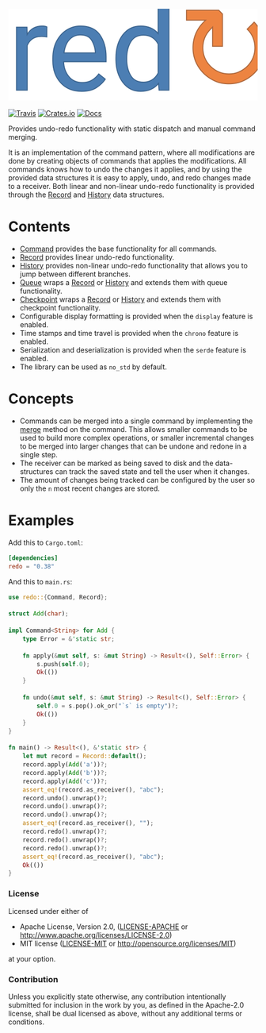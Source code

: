 ![redo](https://raw.githubusercontent.com/evenorog/redo/master/redo.svg?sanitize=true)

[![Travis](https://travis-ci.com/evenorog/redo.svg?branch=master)](https://travis-ci.com/evenorog/redo)
[![Crates.io](https://img.shields.io/crates/v/redo.svg)](https://crates.io/crates/redo)
[![Docs](https://docs.rs/redo/badge.svg)](https://docs.rs/redo)

Provides undo-redo functionality with static dispatch and manual command merging.

It is an implementation of the command pattern, where all modifications are done
by creating objects of commands that applies the modifications. All commands knows
how to undo the changes it applies, and by using the provided data structures
it is easy to apply, undo, and redo changes made to a receiver.
Both linear and non-linear undo-redo functionality is provided through
the [Record] and [History] data structures.

# Contents

* [Command] provides the base functionality for all commands.
* [Record] provides linear undo-redo functionality.
* [History] provides non-linear undo-redo functionality that allows you to jump between different branches.
* [Queue] wraps a [Record] or [History] and extends them with queue functionality.
* [Checkpoint] wraps a [Record] or [History] and extends them with checkpoint functionality.
* Configurable display formatting is provided when the `display` feature is enabled.
* Time stamps and time travel is provided when the `chrono` feature is enabled.
* Serialization and deserialization is provided when the `serde` feature is enabled.
* The library can be used as `no_std` by default.

# Concepts

* Commands can be merged into a single command by implementing the [merge] method on the command.
  This allows smaller commands to be used to build more complex operations, or smaller incremental changes to be
  merged into larger changes that can be undone and redone in a single step.
* The receiver can be marked as being saved to disk and the data-structures can track the saved state and tell the user
  when it changes.
* The amount of changes being tracked can be configured by the user so only the `n` most recent changes are stored.

# Examples

Add this to `Cargo.toml`:

```toml
[dependencies]
redo = "0.38"
```

And this to `main.rs`:

```rust
use redo::{Command, Record};

struct Add(char);

impl Command<String> for Add {
    type Error = &'static str;

    fn apply(&mut self, s: &mut String) -> Result<(), Self::Error> {
        s.push(self.0);
        Ok(())
    }

    fn undo(&mut self, s: &mut String) -> Result<(), Self::Error> {
        self.0 = s.pop().ok_or("`s` is empty")?;
        Ok(())
    }
}

fn main() -> Result<(), &'static str> {
    let mut record = Record::default();
    record.apply(Add('a'))?;
    record.apply(Add('b'))?;
    record.apply(Add('c'))?;
    assert_eq!(record.as_receiver(), "abc");
    record.undo().unwrap()?;
    record.undo().unwrap()?;
    record.undo().unwrap()?;
    assert_eq!(record.as_receiver(), "");
    record.redo().unwrap()?;
    record.redo().unwrap()?;
    record.redo().unwrap()?;
    assert_eq!(record.as_receiver(), "abc");
    Ok(())
}
```

### License

Licensed under either of

 * Apache License, Version 2.0, ([LICENSE-APACHE](LICENSE-APACHE) or http://www.apache.org/licenses/LICENSE-2.0)
 * MIT license ([LICENSE-MIT](LICENSE-MIT) or http://opensource.org/licenses/MIT)

at your option.

### Contribution

Unless you explicitly state otherwise, any contribution intentionally submitted
for inclusion in the work by you, as defined in the Apache-2.0 license, shall be dual licensed as above, without any
additional terms or conditions.

[Command]: https://docs.rs/redo/latest/redo/trait.Command.html
[Record]: https://docs.rs/redo/latest/redo/struct.Record.html
[History]: https://docs.rs/redo/latest/redo/struct.History.html
[Queue]: https://docs.rs/undo/latest/undo/struct.Queue.html
[Checkpoint]: https://docs.rs/undo/latest/undo/struct.Checkpoint.html
[merge]: https://docs.rs/redo/latest/redo/trait.Command.html#method.merge
